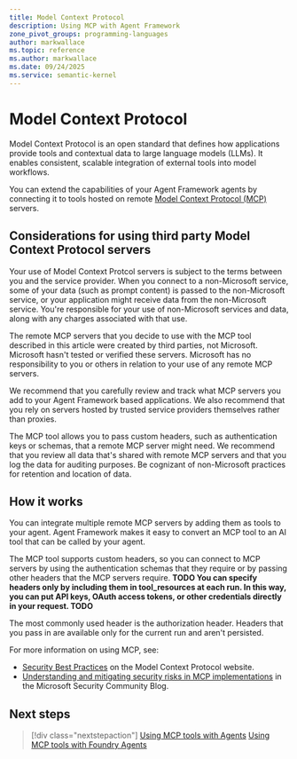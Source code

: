 ```yaml
---
title: Model Context Protocol
description: Using MCP with Agent Framework
zone_pivot_groups: programming-languages
author: markwallace
ms.topic: reference
ms.author: markwallace
ms.date: 09/24/2025
ms.service: semantic-kernel
---
```


# Model Context Protocol

Model Context Protocol is an open standard that defines how applications provide tools and contextual data to large language models (LLMs). It enables consistent, scalable integration of external tools into model workflows.

You can extend the capabilities of your Agent Framework agents by connecting it to tools hosted on remote [Model Context Protocol (MCP)](https://modelcontextprotocol.io/introduction) servers.

## Considerations for using third party Model Context Protocol servers
Your use of Model Context Protcol servers is subject to the terms between you and the service provider. When you connect to a non-Microsoft service, some of your data (such as prompt content) is passed to the non-Microsoft service, or your application might receive data from the non-Microsoft service. You're responsible for your use of non-Microsoft services and data, along with any charges associated with that use.

The remote MCP servers that you decide to use with the MCP tool described in this article were created by third parties, not Microsoft. Microsoft hasn't tested or verified these servers. Microsoft has no responsibility to you or others in relation to your use of any remote MCP servers.

We recommend that you carefully review and track what MCP servers you add to your Agent Framework based applications. We also recommend that you rely on servers hosted by trusted service providers themselves rather than proxies.

The MCP tool allows you to pass custom headers, such as authentication keys or schemas, that a remote MCP server might need. We recommend that you review all data that's shared with remote MCP servers and that you log the data for auditing purposes. Be cognizant of non-Microsoft practices for retention and location of data.

## How it works
You can integrate multiple remote MCP servers by adding them as tools to your agent. Agent Framework makes it easy to convert an MCP tool to an AI tool that can be called by your agent.

The MCP tool supports custom headers, so you can connect to MCP servers by using the authentication schemas that they require or by passing other headers that the MCP servers require. **TODO You can specify headers only by including them in tool_resources at each run. In this way, you can put API keys, OAuth access tokens, or other credentials directly in your request. TODO**

The most commonly used header is the authorization header. Headers that you pass in are available only for the current run and aren't persisted.

For more information on using MCP, see:

- [Security Best Practices](https://modelcontextprotocol.io/specification/draft/basic/security_best_practices) on the Model Context Protocol website.
- [Understanding and mitigating security risks in MCP implementations](https://techcommunity.microsoft.com/blog/microsoft-security-blog/understanding-and-mitigating-security-risks-in-mcp-implementations/4404667) in the Microsoft Security Community Blog.

## Next steps

> [!div class="nextstepaction"]
> [Using MCP tools with Agents](./using-mcp-tools.md)
> [Using MCP tools with Foundry Agents](./using-mcp-with-foundry-agents.md)

